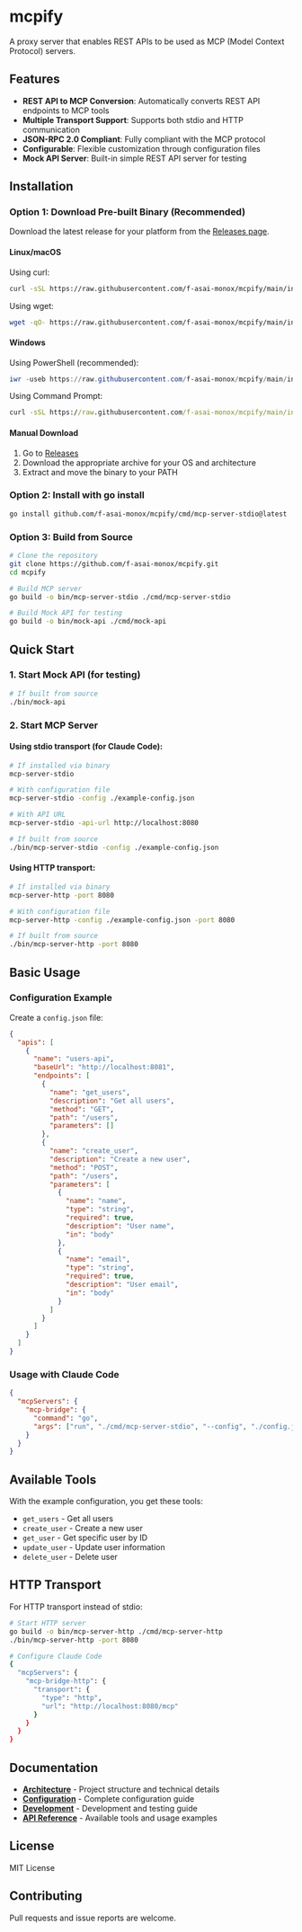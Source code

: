 # mcpify

A proxy server that enables REST APIs to be used as MCP (Model Context Protocol) servers.

## Features

- **REST API to MCP Conversion**: Automatically converts REST API endpoints to MCP tools
- **Multiple Transport Support**: Supports both stdio and HTTP communication
- **JSON-RPC 2.0 Compliant**: Fully compliant with the MCP protocol
- **Configurable**: Flexible customization through configuration files
- **Mock API Server**: Built-in simple REST API server for testing

## Installation

### Option 1: Download Pre-built Binary (Recommended)

Download the latest release for your platform from the [Releases page](https://github.com/f-asai-monox/mcpify/releases).

#### Linux/macOS

Using curl:
```bash
curl -sSL https://raw.githubusercontent.com/f-asai-monox/mcpify/main/install.sh | bash
```

Using wget:
```bash
wget -qO- https://raw.githubusercontent.com/f-asai-monox/mcpify/main/install.sh | bash
```

#### Windows

Using PowerShell (recommended):
```powershell
iwr -useb https://raw.githubusercontent.com/f-asai-monox/mcpify/main/install.ps1 | iex
```

Using Command Prompt:
```cmd
curl -sSL https://raw.githubusercontent.com/f-asai-monox/mcpify/main/install.bat -o install.bat && install.bat
```

#### Manual Download
1. Go to [Releases](https://github.com/f-asai-monox/mcpify/releases)
2. Download the appropriate archive for your OS and architecture
3. Extract and move the binary to your PATH

### Option 2: Install with go install
```bash
go install github.com/f-asai-monox/mcpify/cmd/mcp-server-stdio@latest
```

### Option 3: Build from Source
```bash
# Clone the repository
git clone https://github.com/f-asai-monox/mcpify.git
cd mcpify

# Build MCP server
go build -o bin/mcp-server-stdio ./cmd/mcp-server-stdio

# Build Mock API for testing
go build -o bin/mock-api ./cmd/mock-api
```

## Quick Start

### 1. Start Mock API (for testing)
```bash
# If built from source
./bin/mock-api
```

### 2. Start MCP Server

#### Using stdio transport (for Claude Code):
```bash
# If installed via binary
mcp-server-stdio

# With configuration file
mcp-server-stdio -config ./example-config.json

# With API URL
mcp-server-stdio -api-url http://localhost:8080

# If built from source
./bin/mcp-server-stdio -config ./example-config.json
```

#### Using HTTP transport:
```bash
# If installed via binary
mcp-server-http -port 8080

# With configuration file
mcp-server-http -config ./example-config.json -port 8080

# If built from source
./bin/mcp-server-http -port 8080
```

## Basic Usage

### Configuration Example
Create a `config.json` file:

```json
{
  "apis": [
    {
      "name": "users-api",
      "baseUrl": "http://localhost:8081",
      "endpoints": [
        {
          "name": "get_users",
          "description": "Get all users",
          "method": "GET",
          "path": "/users",
          "parameters": []
        },
        {
          "name": "create_user",
          "description": "Create a new user",
          "method": "POST",
          "path": "/users",
          "parameters": [
            {
              "name": "name",
              "type": "string",
              "required": true,
              "description": "User name",
              "in": "body"
            },
            {
              "name": "email",
              "type": "string",
              "required": true,
              "description": "User email",
              "in": "body"
            }
          ]
        }
      ]
    }
  ]
}
```

### Usage with Claude Code
```json
{
  "mcpServers": {
    "mcp-bridge": {
      "command": "go",
      "args": ["run", "./cmd/mcp-server-stdio", "--config", "./config.json"]
    }
  }
}
```

## Available Tools

With the example configuration, you get these tools:
- `get_users` - Get all users
- `create_user` - Create a new user
- `get_user` - Get specific user by ID
- `update_user` - Update user information
- `delete_user` - Delete user

## HTTP Transport

For HTTP transport instead of stdio:

```bash
# Start HTTP server
go build -o bin/mcp-server-http ./cmd/mcp-server-http
./bin/mcp-server-http -port 8080

# Configure Claude Code
{
  "mcpServers": {
    "mcp-bridge-http": {
      "transport": {
        "type": "http",
        "url": "http://localhost:8080/mcp"
      }
    }
  }
}
```

## Documentation

- **[Architecture](docs/ARCHITECTURE.md)** - Project structure and technical details
- **[Configuration](docs/CONFIGURATION.md)** - Complete configuration guide
- **[Development](docs/DEVELOPMENT.md)** - Development and testing guide
- **[API Reference](docs/API-REFERENCE.md)** - Available tools and usage examples

## License

MIT License

## Contributing

Pull requests and issue reports are welcome.
